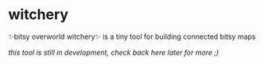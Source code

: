 # witchery
✨bitsy overworld witchery✨ is a tiny tool for building connected bitsy maps

*this tool is still in development, check back here later for more ;)*
